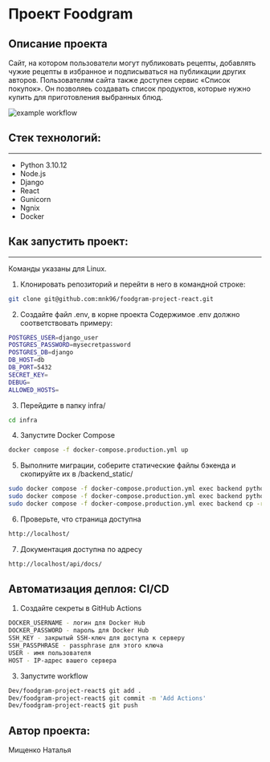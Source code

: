 #  Проект Foodgram

## Описание проекта
Cайт, на котором пользователи могут публиковать рецепты, добавлять чужие рецепты в избранное и подписываться на публикации других авторов. Пользователям сайта также доступен сервис «Список покупок». Он позволяеь создавать список продуктов, которые нужно купить для приготовления выбранных блюд.

![example workflow](https://github.com/mnk96/foodgram-project-react/actions/workflows/main.yml/badge.svg?event=push)

## Стек технологий:
____
* Python 3.10.12
* Node.js
* Django
* React
* Gunicorn
* Ngnix
* Docker

## Как запустить проект:
____
Команды указаны для Linux.
1. Клонировать репозиторий и перейти в него в командной строке:
```sh
git clone git@github.com:mnk96/foodgram-project-react.git
```
2. Создайте файл .env, в корне проекта
Содержимое .env должно соответствовать примеру:
```sh
POSTGRES_USER=django_user
POSTGRES_PASSWORD=mysecretpassword
POSTGRES_DB=django
DB_HOST=db
DB_PORT=5432
SECRET_KEY=
DEBUG=
ALLOWED_HOSTS=
```
3. Перейдите в папку infra/
```sh
cd infra
```
4. Запустите Docker Compose
```sh
docker compose -f docker-compose.production.yml up 
```
5. Выполните миграции, соберите статические файлы бэкенда и скопируйте их в /backend_static/
```sh
sudo docker compose -f docker-compose.production.yml exec backend python manage.py migrate
sudo docker compose -f docker-compose.production.yml exec backend python manage.py collectstatic
sudo docker compose -f docker-compose.production.yml exec backend cp -r /app/static/. /backend_static/
```
6. Проверьте, что страница доступна
```sh
http://localhost/
```
7. Документация доступна по адресу
```sh
http://localhost/api/docs/
```

## Автоматизация деплоя: CI/CD

1. Создайте секреты в GitHub Actions
```sh
DOCKER_USERNAME - логин для Docker Hub
DOCKER_PASSWORD - пароль для Docker Hub
SSH_KEY - закрытый SSH-ключ для доступа к серверу
SSH_PASSPHRASE - passphrase для этого ключа
USER - имя пользователя
HOST - IP-адрес вашего сервера
```

3. Запустите workflow
```sh
Dev/foodgram-project-react$ git add .
Dev/foodgram-project-react$ git commit -m 'Add Actions'
Dev/foodgram-project-react$ git push 
```
## Автор проекта:
Мищенко Наталья
